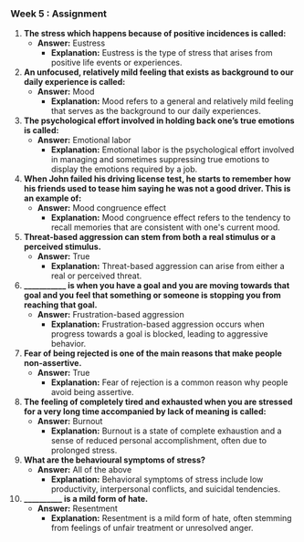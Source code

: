 ### Week 5 : Assignment

1. **The stress which happens because of positive incidences is called:**
   * **Answer:** Eustress
     * **Explanation:** Eustress is the type of stress that arises from positive life events or experiences.
2. **An unfocused, relatively mild feeling that exists as background to our daily experience is called:**
   * **Answer:** Mood
     * **Explanation:** Mood refers to a general and relatively mild feeling that serves as the background to our daily experiences.
3. **The psychological effort involved in holding back one’s true emotions is called:**
   * **Answer:** Emotional labor
     * **Explanation:** Emotional labor is the psychological effort involved in managing and sometimes suppressing true emotions to display the emotions required by a job.
4. **When John failed his driving license test, he starts to remember how his friends used to tease him saying he was not a good driver. This is an example of:**
   * **Answer:** Mood congruence effect
     * **Explanation:** Mood congruence effect refers to the tendency to recall memories that are consistent with one's current mood.
5. **Threat-based aggression can stem from both a real stimulus or a perceived stimulus.**
   * **Answer:** True
     * **Explanation:** Threat-based aggression can arise from either a real or perceived threat.
6. **___________ is when you have a goal and you are moving towards that goal and you feel that something or someone is stopping you from reaching that goal.**
   * **Answer:** Frustration-based aggression
     * **Explanation:** Frustration-based aggression occurs when progress towards a goal is blocked, leading to aggressive behavior.
7. **Fear of being rejected is one of the main reasons that make people non-assertive.**
   * **Answer:** True
     * **Explanation:** Fear of rejection is a common reason why people avoid being assertive.
8. **The feeling of completely tired and exhausted when you are stressed for a very long time accompanied by lack of meaning is called:**
   * **Answer:** Burnout
     * **Explanation:** Burnout is a state of complete exhaustion and a sense of reduced personal accomplishment, often due to prolonged stress.
9. **What are the behavioural symptoms of stress?**
   * **Answer:** All of the above
     * **Explanation:** Behavioral symptoms of stress include low productivity, interpersonal conflicts, and suicidal tendencies.
10. **__________ is a mild form of hate.**
    * **Answer:** Resentment
      * **Explanation:** Resentment is a mild form of hate, often stemming from feelings of unfair treatment or unresolved anger.
